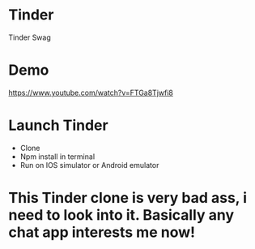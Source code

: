 # Tinder
Tinder Swag

# Demo 
https://www.youtube.com/watch?v=FTGa8Tjwfi8

# Launch Tinder
- Clone
- Npm install in terminal
- Run on IOS simulator or Android emulator


# This Tinder clone is very bad ass, i need to look into it. Basically any chat app interests me now!


